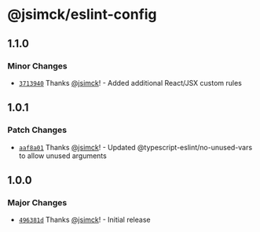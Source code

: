 # @jsimck/eslint-config

## 1.1.0

### Minor Changes

- [`3713940`](https://github.com/jsimck/eslint-config/commit/371394013aad3e1fdbbe9f50132cfef98fafe869) Thanks [@jsimck](https://github.com/jsimck)! - Added additional React/JSX custom rules

## 1.0.1

### Patch Changes

- [`aaf8a01`](https://github.com/jsimck/eslint-config/commit/aaf8a012dc84c2b94fed9dce0258184d8d2dad64) Thanks [@jsimck](https://github.com/jsimck)! - Updated @typescript-eslint/no-unused-vars to allow unused arguments

## 1.0.0

### Major Changes

- [`496381d`](https://github.com/jsimck/eslint-config/commit/496381d58589a0bfec10b3d73e37ce01644899a4) Thanks [@jsimck](https://github.com/jsimck)! - Initial release
